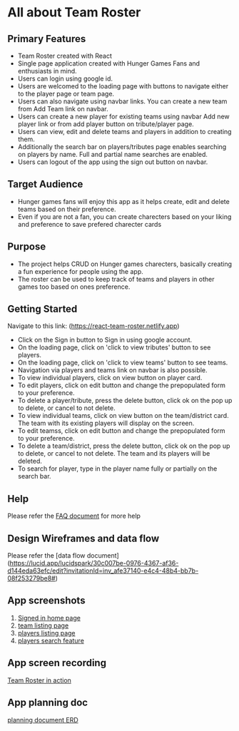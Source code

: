 # All about Team Roster

## Primary Features

- Team Roster created with React
- Single page application created with Hunger Games Fans and enthusiasts in mind.
- Users can login using google id.
- Users are welcomed to the loading page with buttons to navigate either to the player page or team page.
- Users can also navigate using navbar links. You can create a new team from Add Team link on navbar.
- Users can create a new player for existing teams using navbar Add new player link or from add player button on tribute/player page. 
- Users can view, edit and delete teams and players in addition to creating them.
- Additionally the search bar on players/tributes page enables searching on players by name. Full and partial name searches are enabled.
- Users can logout of the app using the sign out button on navbar.

## Target Audience

  - Hunger games fans will enjoy this app as it helps create, edit and delete teams based on their preference. 
  - Even if you are not a fan, you can create charecters based on your liking and preference to save prefered charecter cards


## Purpose

- The project helps CRUD on Hunger games charecters, basically creating a fun experience for people using the app. 
- The roster can be used to keep track of teams and players in other games too based on ones preference. 


## Getting Started

  Navigate to this link: (https://react-team-roster.netlify.app)
  - Click on the Sign in button to Sign in using google account.
  - On the loading page, click on 'click to view tributes' button to see players.
  - On the loading page, click on 'click to view teams' button to see teams.
  - Navigation via players and teams link on navbar is also possible.
  - To view individual players, click on view button on player card.
  - To edit players, click on edit button and change the prepopulated form to your preference. 
  - To delete a player/tribute, press the delete button, click ok on the pop up to delete, or cancel to not delete.
  - To view individual teams, click on view button on the team/district card. The team with its existing players will display on the screen.
  - To edit teamss, click on edit button and change the prepopulated form to your preference. 
  - To delete a team/district, press the delete button, click ok on the pop up to delete, or cancel to not delete. The team and its players will be deleted.
  - To search for player, type in the player name fully or partially on the search bar.

  

## Help

Please refer the [FAQ document](./docs/faq.md) for more help


## Design Wireframes and data flow

Please refer the [data flow document] (https://lucid.app/lucidspark/30c007be-0976-4367-af36-d144eda63efc/edit?invitationId=inv_afe37140-e4c4-48b4-bb7b-08f253279be8#)

## App screenshots

1. [Signed in home page](./teamRosterInAction/signed-in-home-page.png)
2. [team listing page](./teamRosterInAction/teams-listing-page.png)
3. [players listing page](./teamRosterInAction/players-listing-page.png)
4. [players search feature](./teamRosterInAction/players-search.png)

## App screen recording

[Team Roster in action](./teamRosterInAction/ScreenRecording.mp4)

## App planning doc

[planning document ERD](https://dbdiagram.io/d/62e469eff31da965e8431503)
